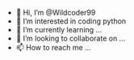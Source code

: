 - 👋 Hi, I’m @Wildcoder99
- 👀 I’m interested in coding python
- 🌱 I’m currently learning ...
- 💞️ I’m looking to collaborate on ...
- 📫 How to reach me ...

<!---
Wildcoder99/Wildcoder99 is a ✨ special ✨ repository because its `README.md` (this file) appears on your GitHub profile.
You can click the Preview link to take a look at your changes.
--->
